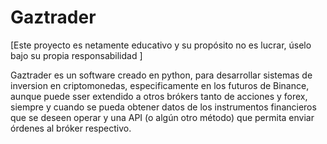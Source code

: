 # Gaztrader

[Este proyecto es netamente educativo y su propósito no es lucrar, úselo bajo su propia responsabilidad ]

Gaztrader es un software creado en python, para desarrollar sistemas de inversion en criptomonedas, especificamente en los futuros de Binance, aunque puede sser extendido a otros brókers tanto de acciones y forex, siempre y cuando se pueda obtener datos de los instrumentos financieros que se deseen operar y una API (o algún otro método) que permita enviar órdenes al bróker respectivo.





